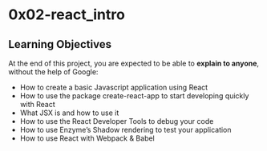 # 0x02-react_intro

## Learning Objectives
At the end of this project, you are expected to be able to <b>explain to anyone</b>, without the help of Google:
- How to create a basic Javascript application using React
- How to use the package create-react-app to start developing quickly with React
- What JSX is and how to use it
- How to use the React Developer Tools to debug your code
- How to use Enzyme’s Shadow rendering to test your application
- How to use React with Webpack & Babel
